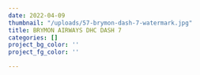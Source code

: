 ```yaml
---
date: 2022-04-09
thumbnail: "/uploads/57-brymon-dash-7-watermark.jpg"
title: BRYMON AIRWAYS DHC DASH 7
categories: []
project_bg_color: ''
project_fg_color: ''

---
```

